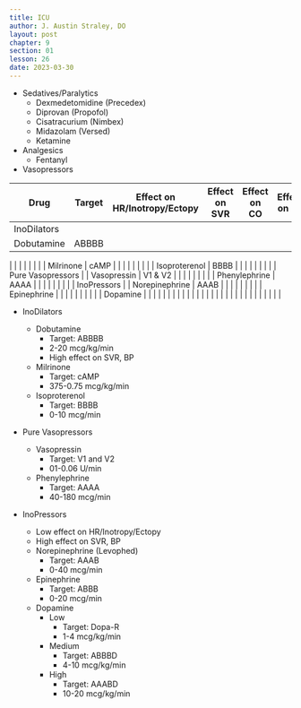 ```yaml
---
title: ICU
author: J. Austin Straley, DO
layout: post
chapter: 9
section: 01
lesson: 26
date: 2023-03-30
---
```


- Sedatives/Paralytics
  - Dexmedetomidine (Precedex)
  - Diprovan (Propofol)
  - Cisatracurium (Nimbex)
  - Midazolam (Versed)
  - Ketamine
- Analgesics
  - Fentanyl
- Vasopressors

| Drug | Target | Effect on HR/Inotropy/Ectopy | Effect on SVR | Effect on CO | Effect on BP | Effect on PVR | Main Use | Safe for PIV? |
| --- | --- | --- | --- | --- | --- | --- | --- | --- |
| InoDilators |
| Dobutamine | ABBBB |
 |
 |
 |
 |
 |
 |
 |
| Milrinone | cAMP |
 |
 |
 |
 |
 |
 |
 |
| Isoproterenol | BBBB |
 |
 |
 |
 |
 |
 |
 |
| Pure Vasopressors |
| Vasopressin | V1 & V2 |
 |
 |
 |
 |
 |
 |
 |
| Phenylephrine | AAAA |
 |
 |
 |
 |
 |
 |
 |
| InoPressors |
| Norepinephrine | AAAB |
 |
 |
 |
 |
 |
 |
 |
| Epinephrine |
 |
 |
 |
 |
 |
 |
 |
 |
| Dopamine |
 |
 |
 |
 |
 |
 |
 |
 |
|
 |
 |
 |
 |
 |
 |
 |
 |
 |
|
 |
 |
 |
 |
 |
 |
 |
 |
 |

  - InoDilators
    - Dobutamine
      - Target: ABBBB
      - 2-20 mcg/kg/min
      - High effect on SVR, BP
    - Milrinone
      - Target: cAMP
      - 375-0.75 mcg/kg/min
    - Isoproterenol
      - Target: BBBB
      - 0-10 mcg/min
  - Pure Vasopressors
    - Vasopressin
      - Target: V1 and V2
      - 01-0.06 U/min
    - Phenylephrine
      - Target: AAAA
      - 40-180 mcg/min
  - InoPressors

      - Low effect on HR/Inotropy/Ectopy
      - High effect on SVR, BP
    - Norepinephrine (Levophed)
      - Target: AAAB
      - 0-40 mcg/min
    - Epinephrine
      - Target: ABBB
      - 0-20 mcg/min
    - Dopamine
      - Low
        - Target: Dopa-R
        - 1-4 mcg/kg/min
      - Medium
        - Target: ABBBD
        - 4-10 mcg/kg/min
      - High
        - Target: AAABD
        - 10-20 mcg/kg/min